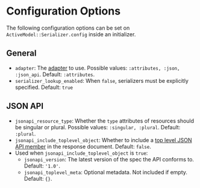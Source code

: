 # Configuration Options

The following configuration options can be set on `ActiveModel::Serializer.config` inside an initializer.

## General

- `adapter`: The [adapter](adapters.md) to use. Possible values: `:attributes, :json, :json_api`. Default: `:attributes`.
- `serializer_lookup_enabled`: When `false`, serializers must be explicitly specified. Default: `true`

## JSON API

- `jsonapi_resource_type`: Whether the `type` attributes of resources should be singular or plural. Possible values: `:singular, :plural`. Default: `:plural`.
- `jsonapi_include_toplevel_object`: Whether to include a [top level JSON API member](http://jsonapi.org/format/#document-jsonapi-object)
   in the response document.
   Default: `false`.
- Used when `jsonapi_include_toplevel_object` is `true`:
  - `jsonapi_version`: The latest version of the spec the API conforms to.
    Default: `'1.0'`.
  - `jsonapi_toplevel_meta`: Optional metadata. Not included if empty.
    Default: `{}`.
